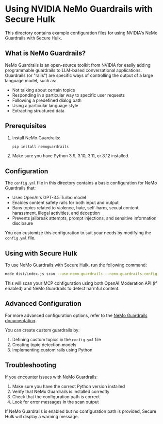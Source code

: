 # Using NVIDIA NeMo Guardrails with Secure Hulk

This directory contains example configuration files for using NVIDIA's NeMo Guardrails with Secure Hulk.

## What is NeMo Guardrails?

NeMo Guardrails is an open-source toolkit from NVIDIA for easily adding programmable guardrails to LLM-based conversational applications. Guardrails (or "rails") are specific ways of controlling the output of a large language model, such as:

- Not talking about certain topics
- Responding in a particular way to specific user requests
- Following a predefined dialog path
- Using a particular language style
- Extracting structured data

## Prerequisites

1. Install NeMo Guardrails:
   ```bash
   pip install nemoguardrails
   ```

2. Make sure you have Python 3.9, 3.10, 3.11, or 3.12 installed.

## Configuration

The `config.yml` file in this directory contains a basic configuration for NeMo Guardrails that:

- Uses OpenAI's GPT-3.5 Turbo model
- Enables content safety rails for both input and output
- Bans topics related to violence, hate, self-harm, sexual content, harassment, illegal activities, and deception
- Prevents jailbreak attempts, prompt injections, and sensitive information disclosure

You can customize this configuration to suit your needs by modifying the `config.yml` file.

## Using with Secure Hulk

To use NeMo Guardrails with Secure Hulk, run the following command:

```bash
node dist/index.js scan --use-nemo-guardrails --nemo-guardrails-config-path ./examples/nemo-guardrails /path/to/mcp/config.json
```

This will scan your MCP configuration using both OpenAI Moderation API (if enabled) and NeMo Guardrails to detect harmful content.

## Advanced Configuration

For more advanced configuration options, refer to the [NeMo Guardrails documentation](https://github.com/NVIDIA/NeMo-Guardrails).

You can create custom guardrails by:

1. Defining custom topics in the `config.yml` file
2. Creating topic detection models
3. Implementing custom rails using Python

## Troubleshooting

If you encounter issues with NeMo Guardrails:

1. Make sure you have the correct Python version installed
2. Verify that NeMo Guardrails is installed correctly
3. Check that the configuration path is correct
4. Look for error messages in the scan output

If NeMo Guardrails is enabled but no configuration path is provided, Secure Hulk will display a warning message.
